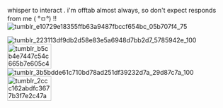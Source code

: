whisper to interact . i'm offtab almost always, so don't expect responds from me ( °ㅁ°) !! ![tumblr_e10729e18355ffb63a9487fbccf654bc_05b707f4_75](https://github.com/user-attachments/assets/0650233a-0140-49ee-bc22-595aeb7bec40)



![tumblr_223113df9db2d58e83e5a6948d7bb2d7_5785942e_100](https://github.com/user-attachments/assets/3ecdb669-e640-4819-8b65-65da45dbf411) <img width="99" height="56" alt="tumblr_b5cb4e7447c54c665b7e605c4882d9e8_c5ad700c_100" src="https://github.com/user-attachments/assets/c0526041-3984-4a05-bd63-63ecf328bf76" /> ![tumblr_3b5bdde61c710bd78ad251df39232d7a_29d87c7a_100](https://github.com/user-attachments/assets/00828940-449f-48f8-b9f9-302278b35f47)
 <img width="99" height="56" alt="tumblr_2ccc162abdfc3677b3f7e2c47a8affb4_8e4fca25_100" src="https://github.com/user-attachments/assets/3abc5cea-3691-4787-a052-c9c9af1db129" /> 



